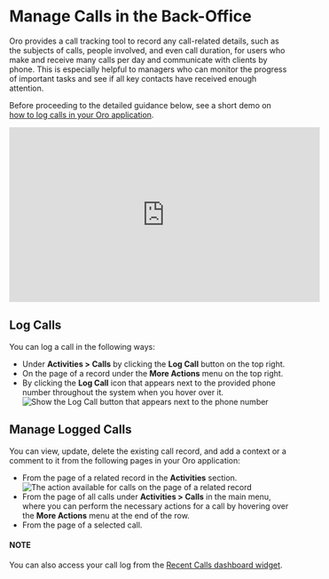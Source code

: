 <a id="doc-activities-calls"></a>

<a id="doc-activities-overview-calls"></a>

# Manage Calls in the Back-Office

Oro provides a call tracking tool to record any call-related details, such as the subjects of calls, people involved, and even call duration, for users who make and receive many calls per day and communicate with clients by phone. This is especially helpful to managers who can monitor the progress of important tasks and see if all key contacts have received enough attention.

Before proceeding to the detailed guidance below, see a short demo on <a href="https://academy.oroinc.com/media-library/log-call-orocrm" target="_blank">how to log calls in your Oro application</a>.

<iframe width="560" height="315" src="https://www.youtube.com/embed/TKNXHcKxVII" frameborder="0" allowfullscreen></iframe>

<a id="user-guide-activities-calls-log"></a>

## Log Calls

You can log a call in the following ways:

* Under **Activities > Calls** by clicking the **Log Call** button on the top right.
* On the page of a record under the **More Actions** menu on the top right.
* By clicking the <i class="fa fa-phone-square fa-lg"></i> **Log Call** icon that appears next to the provided phone number throughout the system when you hover over it.
  ![Show the Log Call button that appears next to the phone number](user/img/activities/activities_calls3.png)

<a id="user-guide-activities-calls-manage"></a>

## Manage Logged Calls

You can view, update, delete the existing call record, and add a context or a comment to it from the following pages in your Oro application:

* From the page of a related record in the **Activities** section.
  ![The action available for calls on the page of a related record](user/img/activities/CallsRelatedRecord.png)
* From the page of all calls under **Activities > Calls** in the main menu, where you can perform the necessary actions for a call by hovering over the <i class="fa fa-ellipsis-h fa-lg" aria-hidden="true"></i> **More Actions** menu at the end of the row.
* From the page of a selected call.

#### NOTE
You can also access your call log from the [Recent Calls dashboard widget](../../dashboards/widgets/recent-calls.md#user-guide-business-intelligence-widgets-recent-calls).

<!-- fa-bars = fa-navicon -->
<!-- Ic Tiles is used as Set As Default in saved views, and as tiles in display layout options -->
<!-- IcPencil refers to Rename in Commerce and Inline Editing in CRM -->
<!-- Check mark in the square. -->
<!-- SortDesc is also used as drop-down arrow -->
<!-- A -->
<!-- B -->
<!-- C -->
<!-- D -->
<!-- E -->
<!-- F -->
<!-- G -->
<!-- H -->
<!-- I -->
<!-- L -->
<!-- M -->
<!-- P -->
<!-- R -->
<!-- S -->
<!-- T -->
<!-- U -->
<!-- Z -->
